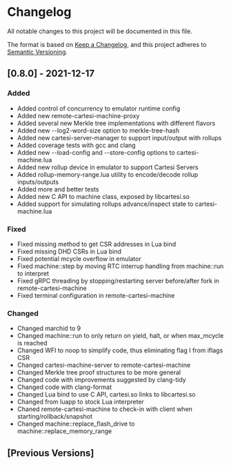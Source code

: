 # Changelog
All notable changes to this project will be documented in this file.

The format is based on [Keep a Changelog](https://keepachangelog.com/en/1.0.0/),
and this project adheres to [Semantic Versioning](https://semver.org/spec/v2.0.0.html).

## [0.8.0] - 2021-12-17

### Added

- Added control of concurrency to emulator runtime config
- Added new remote-cartesi-machine-proxy
- Added several new Merkle tree implementations with different flavors
- Added new --log2-word-size option to merkle-tree-hash
- Added new cartesi-server-manager to support input/output with rollups
- Added coverage tests with gcc and clang
- Added new --load-config and --store-config options to cartesi-machine.lua
- Added new rollup device in emulator to support Cartesi Servers
- Added rollup-memory-range.lua utility to encode/decode rollup inputs/outputs
- Added more and better tests
- Added new C API to machine class, exposed by libcartesi.so
- Added support for simulating rollups advance/inspect state to cartesi-machine.lua

### Fixed

- Fixed missing method to get CSR addresses in Lua bind
- Fixed missing DHD CSRs in Lua bind
- Fixed potential mcycle overflow in emulator
- Fixed machine::step by moving RTC interrup handling from machine::run to interpret
- Fixed gRPC threading by stopping/restarting server before/after fork in remote-cartesi-machine
- Fixed terminal configuration in remote-cartesi-machine

### Changed

- Changed marchid to 9
- Changed machine::run to only return on yield, halt, or when max_mcycle is reached
- Changed WFI to noop to simplify code, thus eliminating flag I from iflags CSR
- Changed cartesi-machine-server to remote-cartesi-machine
- Changed Merkle tree proof structures to be more general
- Changed code with improvements suggested by clang-tidy
- Changed code with clang-format
- Changed Lua bind to use C API, cartesi.so links to libcartesi.so
- Changed from luapp to stock Lua interpreter
- Chaned remote-cartesi-machine to check-in with client when starting/rollback/snapshot
- Changed machine::replace_flash_drive to machine::replace_memory_range

## [Previous Versions]

[0.7.0]: https://github.com/cartesi/machine-emulator/releases/tag/v0.7.0
[0.6.0]: https://github.com/cartesi/machine-emulator/releases/tag/v0.6.0
[0.5.1]: https://github.com/cartesi/machine-emulator/releases/tag/v0.5.1
[0.5.0]: https://github.com/cartesi/machine-emulator/releases/tag/v0.5.0
[0.4.0]: https://github.com/cartesi/machine-emulator/releases/tag/v0.4.0
[0.3.0]: https://github.com/cartesi/machine-emulator/releases/tag/v0.3.0
[0.2.0]: https://github.com/cartesi/machine-emulator/releases/tag/v0.2.0
[0.1.0]: https://github.com/cartesi/machine-emulator/releases/tag/v0.1.0
